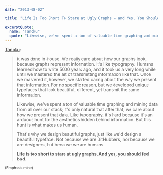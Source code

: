 ```yaml
---
date: "2013-08-02"

title: "Life Is Too Short To Stare at Ugly Graphs — and Yes, You Should Feel Bad"

excerptQuote:
  name: "Tanoku"
  quote: "Likewise, we've spent a ton of valuable time graphing and mining data from all over our stack; it's only natural that after that, we care about how we present that data. Like typography, it's hard because it's an arduous hunt for the aesthetics hidden behind information."
---
```


[Tanoku](https://news.ycombinator.com/item?id=4480876):

> It was done in-house. We really care about how our graphs look, because graphs represent information. It's like typography. Humans learned how to write 5000 years ago, and it took us a very long while until we mastered the art of transmitting information like that. Once we mastered it, however, we started caring about the way we present that information. For no specific reason, but we developed unique typefaces that look beautiful, different, yet transmit the same information.
>
> Likewise, we've spent a ton of valuable time graphing and mining data from all over our stack; it's only natural that after that, we care about how we present that data. Like typography, it's hard because it's an arduous hunt for the aesthetics hidden behind information. But this hunt is what makes us human.
>
> That's why we design beautiful graphs, just like we'd design a beautiful typeface. Not because we are GitHubbers, nor because we are designers, but because we are humans.
>
> **Life is too short to stare at ugly graphs. And yes, you should feel bad.**

<small>(Emphasis mine)</small>
